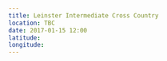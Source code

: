 ```yaml
---
title: Leinster Intermediate Cross Country
location: TBC
date: 2017-01-15 12:00
latitude: 
longitude: 
---
```

